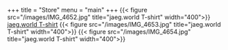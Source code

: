+++
title = "Store"
menu = "main"
+++
{{< figure src="/images/IMG_4652.jpg" title="jaeg.world T-shirt" width="400">}}
[jaeg.world T-shirt](https://jaegerv.bandcamp.com/merch/jaeg-world-t-shirt)
{{< figure src="/images/IMG_4653.jpg" title="jaeg.world T-shirt" width="400">}}
{{< figure src="/images/IMG_4654.jpg" title="jaeg.world T-shirt" width="400">}}